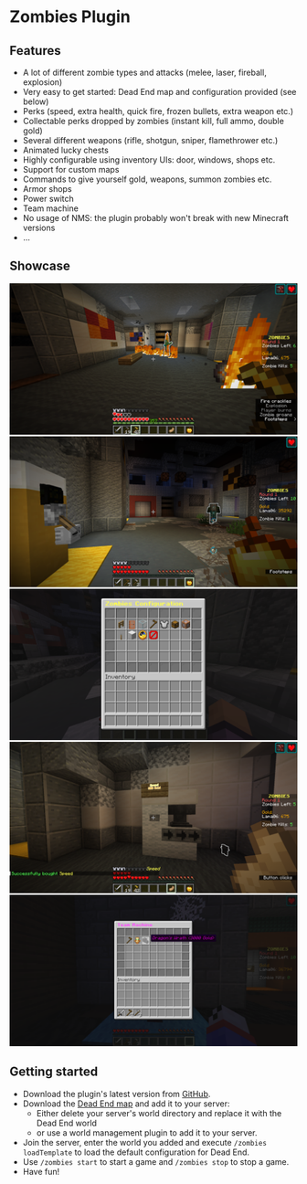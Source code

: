 # Zombies Plugin

## Features
- A lot of different zombie types and attacks (melee, laser, fireball, explosion)
- Very easy to get started: Dead End map and configuration provided (see below)
- Perks (speed, extra health, quick fire, frozen bullets, extra weapon etc.)
- Collectable perks dropped by zombies (instant kill, full ammo, double gold)
- Several different weapons (rifle, shotgun, sniper, flamethrower etc.)
- Animated lucky chests
- Highly configurable using inventory UIs: door, windows, shops etc.
- Support for custom maps
- Commands to give yourself gold, weapons, summon zombies etc.
- Armor shops
- Power switch
- Team machine
- No usage of NMS: the plugin probably won't break with new Minecraft versions
- ...

## Showcase

![Inferno](img/inferno.png)
![Laser](img/laser.png)
![Config](img/config.png)
![Perk](img/perk.png)
![Team Machine](img/team_machine.png)

## Getting started

- Download the plugin's latest version from [GitHub](https://github.com/Lama06/Zombies-Plugin/releases/latest).
- Download the [Dead End map](https://github.com/Lama06/Zombies-Plugin/releases/tag/world) and add it to your server:
  - Either delete your server's world directory and replace it with the Dead End world
  - or use a world management plugin to add it to your server.
- Join the server, enter the world you added and execute `/zombies loadTemplate` to load the default configuration for Dead End.
- Use `/zombies start` to start a game and `/zombies stop` to stop a game.
- Have fun!